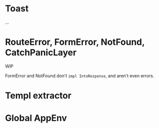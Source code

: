 # Toast

...

# RouteError, FormError, NotFound, CatchPanicLayer

WIP

FormError and NotFound don't `impl IntoResponse`, and aren't even errors.

# Templ extractor

# Global AppEnv
